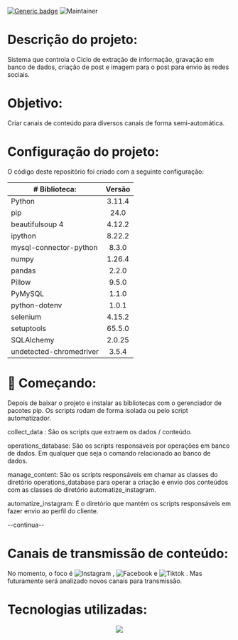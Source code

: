 


[![Generic badge](https://img.shields.io/badge/Status-Desenvolvimento-<COLOR>.svg)](https://shields.io/)
![Maintainer](https://img.shields.io/badge/maintainer-theMaintainer-blue)


# Descrição do projeto:
Sistema que controla o Ciclo de extração de informação, gravação em banco de dados, criação de post e imagem para o post para envio às redes sociais.

# Objetivo: 
Criar canais de conteúdo para diversos canais de forma semi-automática.
   

# Configuração do projeto:
O código deste repositório foi criado com a seguinte configuração:

| # Biblioteca:| Versão |
| ------------- |:-------------:|
| Python     | 3.11.4 |
| pip     | 24.0      |
| beautifulsoup 4 |  4.12.2      |
| ipython | 8.22.2      |
| mysql-connector-python | 8.3.0      |
| numpy |  1.26.4      |
| pandas | 2.2.0      |
| Pillow | 9.5.0      |
| PyMySQL | 1.1.0      |
| python-dotenv | 1.0.1      |
| selenium | 4.15.2      |
| setuptools | 65.5.0      |
| SQLAlchemy | 2.0.25      |
| undetected-chromedriver | 3.5.4  |


# 🚀 Começando:

Depois de baixar o projeto e instalar as bibliotecas com o gerenciador de pacotes pip. 
Os scripts rodam de forma isolada ou pelo script automatizador.

collect_data : São os scripts que extraem os dados / conteúdo.

operations_database: São os scripts responsáveis por operações em banco de dados. 
Em qualquer que seja o comando relacionado ao banco de dados. 

manage_content: São os scripts responsáveis em chamar as classes do diretório operations_database 
para operar a criação e envio dos conteúdos com as classes do diretório automatize_instagram.

automatize_instagram: 
É o diretório que mantém os scripts responsáveis em fazer envio ao perfil do cliente.

--continua--

# Canais de transmissão de conteúdo:

No momento, o foco é ![Instagram](https://img.shields.io/badge/Instagram-%23E4405F.svg?style=for-the-badge&logo=Instagram&logoColor=white)  , 	![Facebook](https://img.shields.io/badge/Facebook-%231877F2.svg?style=for-the-badge&logo=Facebook&logoColor=white) e ![Tiktok](https://img.shields.io/badge/TikTok-000000?style=for-the-badge&logo=tiktok&logoColor=white) .
Mas futuramente será analizado novos canais para transmissão.
# Tecnologias utilizadas:
<p align="center">
  <a href="https://skillicons.dev">
    <img src="https://skillicons.dev/icons?i=github,python,flask,selenium,mysql,figma" />
  </a>
</p>
